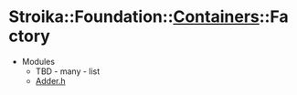 # Stroika::Foundation::[Containers](../ReadMe.md)::Factory

- Modules
  - TBD - many - list
  - [Adder.h](Adder.h)
